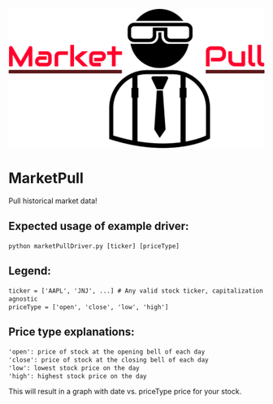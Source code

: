 ![Alt text](marketPull.png?raw=true)

# MarketPull
Pull historical market data!

## Expected usage of example driver:
    python marketPullDriver.py [ticker] [priceType]

## Legend:
    ticker = ['AAPL', 'JNJ', ...] # Any valid stock ticker, capitalization agnostic
    priceType = ['open', 'close', 'low', 'high']

## Price type explanations:
    'open': price of stock at the opening bell of each day
    'close': price of stock at the closing bell of each day
    'low': lowest stock price on the day
    'high': highest stock price on the day

This will result in a graph with date vs. priceType price for your stock.
